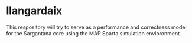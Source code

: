 # llangardaix
This respository will try to serve as a performance and correctness model for the Sargantana core using the MAP Sparta simulation envioronment.
